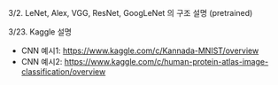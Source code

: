 
3/2. LeNet, Alex, VGG, ResNet, GoogLeNet 의 구조 설명 (pretrained)

3/23. Kaggle 설명
- CNN 예시1: https://www.kaggle.com/c/Kannada-MNIST/overview
- CNN 예시2: https://www.kaggle.com/c/human-protein-atlas-image-classification/overview
